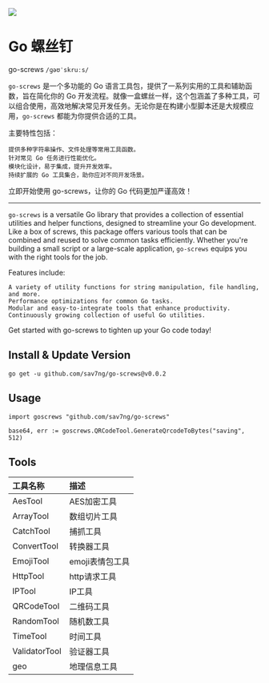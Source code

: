 ![](https://file.cdn.tanchi.shop/dev/1/system/61c60b8a0c1602ad6619b6cc52335bd2)

# Go 螺丝钉

go-screws `/ɡəʊˈskruːs/`

`go-screws` 是一个多功能的 Go 语言工具包，提供了一系列实用的工具和辅助函数，旨在简化你的 Go 开发流程。就像一盒螺丝一样，这个包涵盖了多种工具，可以组合使用，高效地解决常见开发任务。无论你是在构建小型脚本还是大规模应用，`go-screws` 都能为你提供合适的工具。

主要特性包括：

    提供多种字符串操作、文件处理等常用工具函数。
    针对常见 Go 任务进行性能优化。
    模块化设计，易于集成，提升开发效率。
    持续扩展的 Go 工具集合，助你应对不同开发场景。

立即开始使用 go-screws，让你的 Go 代码更加严谨高效！

---

`go-screws` is a versatile Go library that provides a collection of essential utilities and helper functions, designed to streamline your Go development. Like a box of screws, this package offers various tools that can be combined and reused to solve common tasks efficiently. Whether you're building a small script or a large-scale application, `go-screws` equips you with the right tools for the job.

Features include:

    A variety of utility functions for string manipulation, file handling, and more.
    Performance optimizations for common Go tasks.
    Modular and easy-to-integrate tools that enhance productivity.
    Continuously growing collection of useful Go utilities.

Get started with go-screws to tighten up your Go code today!

## Install & Update Version

```
go get -u github.com/sav7ng/go-screws@v0.0.2
```

## Usage

```
import goscrews "github.com/sav7ng/go-screws"

base64, err := goscrews.QRCodeTool.GenerateQrcodeToBytes("saving", 512)
```

## Tools

| 工具名称          | 描述         |
|:--------------|:-----------|
| AesTool       | AES加密工具    |
| ArrayTool     | 数组切片工具     |
| CatchTool     | 捕抓工具       |
| ConvertTool   | 转换器工具      |
| EmojiTool     | emoji表情包工具 |
| HttpTool      | http请求工具   |
| IPTool        | IP工具       |
| QRCodeTool    | 二维码工具      |
| RandomTool    | 随机数工具      |
| TimeTool      | 时间工具       |
| ValidatorTool | 验证器工具      |
| geo           | 地理信息工具     |